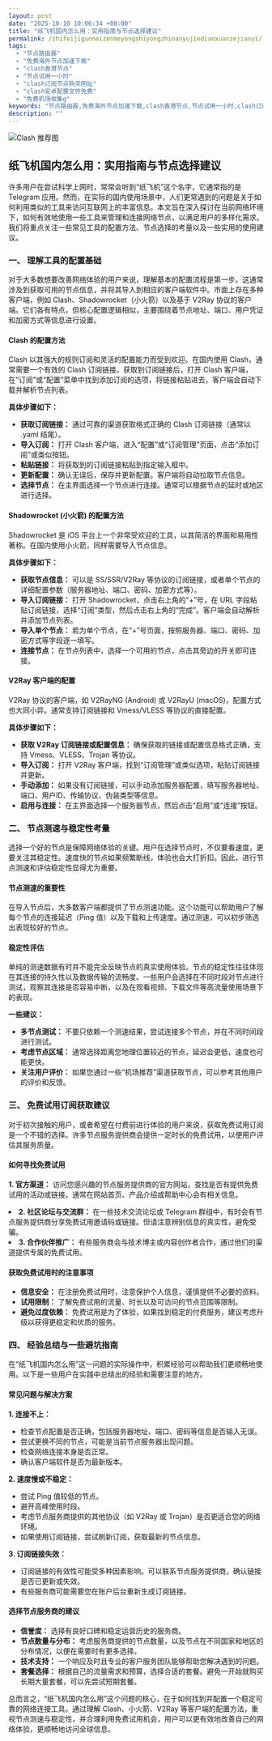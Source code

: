 ```yaml
---
layout: post
date: "2025-10-10 10:06:34 +08:00"
title: "纸飞机国内怎么用：实用指南与节点选择建议"
permalink: /zhifeijiguoneizenmeyongshiyongzhinanyujiedianxuanzejianyi/
tags:
  - "节点路由器"
  - "免费海外节点加速下载"
  - "clash香港节点"
  - "节点试用一小时"
  - "clash订阅节点购买网址"
  - "clash安卓配置文件免费"
  - "免费机场收集g"
keywords: "节点路由器,免费海外节点加速下载,clash香港节点,节点试用一小时,clash订阅节点购买网址,clash安卓配置文件免费,免费机场收集g"
description: ""
---
```


![Clash 推荐图](https://clashjd.github.io/assets/img/clash节点推荐购买.png)

## 纸飞机国内怎么用：实用指南与节点选择建议


<p>许多用户在尝试科学上网时，常常会听到“纸飞机”这个名字，它通常指的是 Telegram 应用。然而，在实际的国内使用场景中，人们更常遇到的问题是关于如何利用类似的工具来访问互联网上的丰富信息。本文旨在深入探讨在当前网络环境下，如何有效地使用一些工具来管理和连接网络节点，以满足用户的多样化需求。我们将重点关注一些常见工具的配置方法、节点选择的考量以及一些实用的使用建议。</p>

<h3>一、 理解工具的配置基础</h3>

<p>对于大多数想要改善网络体验的用户来说，理解基本的配置流程是第一步。这通常涉及到获取可用的节点信息，并将其导入到相应的客户端软件中。市面上存在多种客户端，例如 Clash、Shadowrocket（小火箭）以及基于 V2Ray 协议的客户端。它们各有特点，但核心配置逻辑相似，主要围绕着节点地址、端口、用户凭证和加密方式等信息进行设置。</p>

<h4>Clash 的配置方法</h4>

<p>Clash 以其强大的规则订阅和灵活的配置能力而受到欢迎。在国内使用 Clash，通常需要一个有效的 Clash 订阅链接。获取到订阅链接后，打开 Clash 客户端，在“订阅”或“配置”菜单中找到添加订阅的选项，将链接粘贴进去，客户端会自动下载并解析节点列表。</p>
<p><strong>具体步骤如下：</strong></p>
<ul>
<li><strong>获取订阅链接：</strong> 通过可靠的渠道获取格式正确的 Clash 订阅链接（通常以 .yaml 结尾）。</li>
<li><strong>导入订阅：</strong> 打开 Clash 客户端，进入“配置”或“订阅管理”页面，点击“添加订阅”或类似按钮。</li>
<li><strong>粘贴链接：</strong> 将获取到的订阅链接粘贴到指定输入框中。</li>
<li><strong>更新配置：</strong> 确认无误后，保存并更新配置。客户端将自动拉取节点信息。</li>
<li><strong>选择节点：</strong> 在主界面选择一个节点进行连接。通常可以根据节点的延时或地区进行选择。</li>
</ul>

<h4>Shadowrocket (小火箭) 的配置方法</h4>

<p>Shadowrocket 是 iOS 平台上一个非常受欢迎的工具，以其简洁的界面和易用性著称。在国内使用小火箭，同样需要导入节点信息。</p>
<p><strong>具体步骤如下：</strong></p>
<ul>
<li><strong>获取节点信息：</strong> 可以是 SS/SSR/V2Ray 等协议的订阅链接，或者单个节点的详细配置参数（服务器地址、端口、密码、加密方式等）。</li>
<li><strong>导入订阅链接：</strong> 打开 Shadowrocket，点击右上角的“+”号，在 URL 字段粘贴订阅链接，选择“订阅”类型，然后点击右上角的“完成”。客户端会自动解析并添加节点列表。</li>
<li><strong>导入单个节点：</strong> 若为单个节点，在“+”号页面，按照服务器、端口、密码、加密方式等字段逐一填写。</li>
<li><strong>连接节点：</strong> 在节点列表中，选择一个可用的节点，点击其旁边的开关即可连接。</li>
</ul>

<h4>V2Ray 客户端的配置</h4>

<p>V2Ray 协议的客户端，如 V2RayNG (Android) 或 V2RayU (macOS)，配置方式也大同小异。通常支持订阅链接和 Vmess/VLESS 等协议的直接配置。</p>
<p><strong>具体步骤如下：</strong></p>
<ul>
<li><strong>获取 V2Ray 订阅链接或配置信息：</strong> 确保获取的链接或配置信息格式正确，支持 Vmess、VLESS、Trojan 等协议。</li>
<li><strong>导入订阅：</strong> 打开 V2Ray 客户端，找到“订阅管理”或类似选项，粘贴订阅链接并更新。</li>
<li><strong>手动添加：</strong> 如果没有订阅链接，可以手动添加服务器配置，填写服务器地址、端口、用户ID、传输协议、伪装类型等信息。</li>
<li><strong>启用与连接：</strong> 在主界面选择一个服务器节点，然后点击“启用”或“连接”按钮。</li>
</ul>

<h3>二、 节点测速与稳定性考量</h3>

<p>选择一个好的节点是保障网络体验的关键。用户在选择节点时，不仅要看速度，更要关注其稳定性。速度快的节点如果频繁断线，体验也会大打折扣。因此，进行节点测速和评估稳定性显得尤为重要。</p>

<h4>节点测速的重要性</h4>

<p>在导入节点后，大多数客户端都提供了节点测速功能。这个功能可以帮助用户了解每个节点的连接延迟（Ping 值）以及下载和上传速度。通过测速，可以初步筛选出表现较好的节点。</p>

<h4>稳定性评估</h4>

<p>单纯的测速数据有时并不能完全反映节点的真实使用体验。节点的稳定性往往体现在其连接的持久性以及数据传输的流畅度。一些用户会选择在不同时段对节点进行测试，观察其连接是否容易中断，以及在观看视频、下载文件等高流量使用场景下的表现。</p>

<p><strong>一些建议：</strong></p>
<ul>
<li><strong>多节点测试：</strong> 不要只依赖一个测速结果，尝试连接多个节点，并在不同时间段进行测试。</li>
<li><strong>考虑节点区域：</strong> 通常选择距离您地理位置较近的节点，延迟会更低，速度也可能更快。</li>
<li><strong>关注用户评价：</strong> 如果您通过一些“机场推荐”渠道获取节点，可以参考其他用户的评价和反馈。</li>
</ul>

<h3>三、 免费试用订阅获取建议</h3>

<p>对于初次接触的用户，或者希望在付费前进行体验的用户来说，获取免费试用订阅是一个不错的选择。许多节点服务提供商会提供一定时长的免费试用，以便用户评估其服务质量。</p>

<h4>如何寻找免费试用</h4>

<p><strong>1. 官方渠道：</strong> 访问您感兴趣的节点服务提供商的官方网站，查找是否有提供免费试用的活动或链接。通常在网站首页、产品介绍或帮助中心会有相关信息。</li>
<li><strong>2. 社区论坛与交流群：</strong> 在一些技术交流论坛或 Telegram 群组中，有时会有节点服务提供商分享免费试用邀请码或链接。但请注意辨别信息的真实性，避免受骗。</li>
<li><strong>3. 合作伙伴推广：</strong> 有些服务商会与技术博主或内容创作者合作，通过他们的渠道提供专属的免费试用。</li>
</ul>

<h4>获取免费试用时的注意事项</h4>

<ul>
<li><strong>信息安全：</strong> 在注册免费试用时，注意保护个人信息，谨慎提供不必要的资料。</li>
<li><strong>试用限制：</strong> 了解免费试用的流量、时长以及可访问的节点范围等限制。</li>
<li><strong>避免过度依赖：</strong> 免费试用是为了体验，如果找到稳定的付费服务，建议考虑升级以获得更稳定和优质的服务。</li>
</ul>

<h3>四、 经验总结与一些避坑指南</h3>

<p>在“纸飞机国内怎么用”这一问题的实际操作中，积累经验可以帮助我们更顺畅地使用。以下是一些用户在实践中总结出的经验和需要注意的地方。</p>

<h4>常见问题与解决方案</h4>

<p><strong>1. 连接不上：</strong>
<ul>
<li>检查节点配置是否正确，包括服务器地址、端口、密码等信息是否输入无误。</li>
<li>尝试更换不同的节点，可能是当前节点服务器出现问题。</li>
<li>检查网络连接本身是否正常。</li>
<li>确认客户端软件是否为最新版本。</li>
</ul>
</p>
<p><strong>2. 速度慢或不稳定：</strong>
<ul>
<li>尝试 Ping 值较低的节点。</li>
<li>避开高峰使用时段。</li>
<li>考虑节点服务商提供的其他协议（如 V2Ray 或 Trojan）是否更适合您的网络环境。</li>
<li>如果使用订阅链接，尝试刷新订阅，获取最新的节点信息。</li>
</ul>
</p>
<p><strong>3. 订阅链接失效：</strong>
<ul>
<li>订阅链接的有效性可能受多种因素影响。可以联系节点服务提供商，确认链接是否已更新或失效。</li>
<li>有些服务商可能需要您在账户后台重新生成订阅链接。</li>
</ul>
</p>

<h4>选择节点服务商的建议</h4>

<ul>
<li><strong>信誉度：</strong> 选择有良好口碑和稳定运营历史的服务商。</li>
<li><strong>节点数量与分布：</strong> 考虑服务商提供的节点数量，以及节点在不同国家和地区的分布情况，以便在需要时有更多选择。</li>
<li><strong>技术支持：</strong> 一个响应及时且专业的客户服务团队能够帮助您解决遇到的问题。</li>
<li><strong>套餐选择：</strong> 根据自己的流量需求和预算，选择合适的套餐。避免一开始就购买长期大量套餐，可以先尝试短期套餐。</li>
</ul>

<p>总而言之，“纸飞机国内怎么用”这个问题的核心，在于如何找到并配置一个稳定可靠的网络连接工具。通过理解 Clash、小火箭、V2Ray 等客户端的配置方法，重视节点测速与稳定性，并合理利用免费试用机会，用户可以更有效地改善自己的网络体验，更顺畅地访问全球信息。</p>